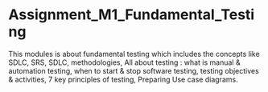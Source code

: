 # Assignment_M1_Fundamental_Testing
This modules is about fundamental testing which includes the concepts like SDLC, SRS, SDLC, methodologies, All about testing : what is manual & automation testing, when to start & stop software testing, testing objectives & activities, 7 key principles of testing, Preparing Use case diagrams.
